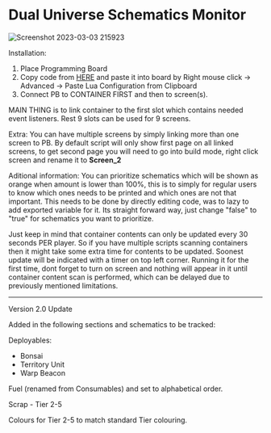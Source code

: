 # Dual Universe Schematics Monitor

![Screenshot 2023-03-03 215923](https://user-images.githubusercontent.com/94600381/222704352-691b1db6-d70a-4174-9ba6-7e2ad3d7ed5c.png)

Installation:
1. Place Programming Board
2. Copy code from [HERE](https://raw.githubusercontent.com/Vtreka/DU-Schematics-Monitor/main/LUA.json) and paste it into board by Right mouse click -> Advanced -> Paste Lua Configuration from Clipboard
3. Connect PB to CONTAINER FIRST and then to screen(s). 

MAIN THING is to link container to the first slot which contains needed event listeners. Rest 9 slots can be used for 9 screens. 

Extra:
You can have multiple screens by simply linking more than one screen to PB. 
By default script will only show first page on all linked screens, to get second page you will need to go into build mode, right click screen and rename it to **Screen_2**

Aditional information:
You can prioritize schematics which will be shown as orange when amount is lower than 100%, this is to simply for regular users to know which ones needs to be printed and which ones are not that important. This needs to be done by directly editing code, was to lazy to add exported variable for it. Its straight forward way, just change "false" to "true" for schematics you want to prioritize.

Just keep in mind that container contents can only be updated every 30 seconds PER player. So if you have multiple scripts scanning containers then it might take some extra time for contents to be updated. Soonest update will be indicated with a timer on top left corner.
Running it for the first time, dont forget to turn on screen and nothing will appear in it until container content scan is performed, which can be delayed due to previously mentioned limitations.

<hr>
Version 2.0 Update

Added in the following sections and schematics to be tracked:

Deployables:
   - Bonsai
   - Territory Unit
   - Warp Beacon

Fuel (renamed from Consumables) and set to alphabetical order.

Scrap - Tier 2-5

Colours for Tier 2-5 to match standard Tier colouring.

